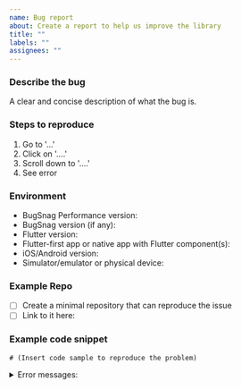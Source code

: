 ```yaml
---
name: Bug report
about: Create a report to help us improve the library
title: ""
labels: ""
assignees: ""
---
```


<!-- Before raising, please check if somebody else has already reported your issue. -->

### Describe the bug

A clear and concise description of what the bug is.

### Steps to reproduce

1. Go to '...'
2. Click on '....'
3. Scroll down to '....'
4. See error

### Environment

- BugSnag Performance version:
- BugSnag version (if any):
- Flutter version:
- Flutter-first app or native app with Flutter component(s):
- iOS/Android version:
- Simulator/emulator or physical device:

<!--
  Below are a few approaches you might take to communicate the issue, in
  descending order of awesomeness. Please choose one and feel free to delete
  the others from this template.
-->

### Example Repo <!-- Option 1 -->

- [ ] Create a minimal repository that can reproduce the issue
- [ ] Link to it here:

### Example code snippet <!-- Option 2 -->

```
# (Insert code sample to reproduce the problem)
```

<!-- Error messages, if any -->
<details><summary>Error messages:</summary>

```

```

</details>
